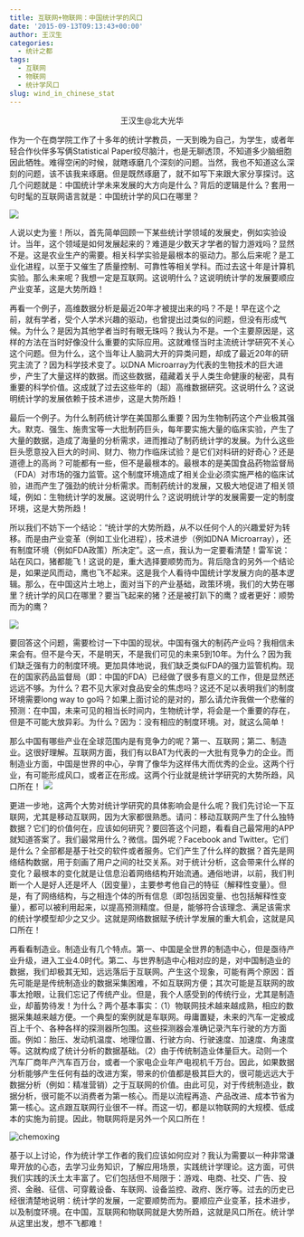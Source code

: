 ```yaml
---
title: 互联网+物联网：中国统计学的风口
date: '2015-09-13T09:13:43+00:00'
author: 王汉生
categories:
  - 统计之都
tags:
  - 互联网
  - 物联网
  - 统计学风口
slug: wind_in_chinese_stat
---
```

<p style = "text-align: center;">王汉生@北大光华</p>

作为一个在商学院工作了十多年的统计学教员，一天到晚为自己，为学生，或者年轻合作伙伴多写俩Statistical Paper绞尽脑汁，也是无聊透顶，不知道多少脑细胞因此牺牲。难得空闲的时候，就瞎琢磨几个深刻的问题。当然，我也不知道这么深刻的问题，该不该我来琢磨。但是既然琢磨了，就不如写下来跟大家分享探讨。这几个问题就是：中国统计学未来发展的大方向是什么？背后的逻辑是什么？套用一句时髦的互联网语言就是：中国统计学的风口在哪里？

![](https://cos.name/wp-content/uploads/2015/09/fengkou.png)

<!--more-->

人说以史为鉴！所以，首先简单回顾一下某些统计学领域的发展史，例如实验设计。当年，这个领域是如何发展起来的？难道是少数天才学者的智力游戏吗？显然不是。这是农业生产的需要。相关科学实验是最根本的驱动力。那么后来呢？是工业化进程，以至于又催生了质量控制、可靠性等相关学科。而过去这十年是计算机实验。那么未来呢？我想一定是互联网。这说明什么？这说明统计学的发展要顺应产业变革，这是大势所趋！

再看一个例子，高维数据分析是最近20年才被提出来的吗？不是！早在这个之前，就有学者，受个人学术兴趣的驱动，也曾提出过类似的问题，但没有形成气候。为什么？是因为其他学者当时有眼无珠吗？我认为不是。一个主要原因是，这样的方法在当时好像没什么重要的实际应用。这就难怪当时主流统计学研究不关心这个问题。但为什么，这个当年让人脑洞大开的异类问题，却成了最近20年的研究主流了？因为科学技术变了。以DNA Microarray为代表的生物技术的巨大进步，产生了大量这样的数据。而这些数据，蕴藏着关乎人类生命健康的秘密，具有重要的科学价值。这成就了过去这些年的（超）高维数据研究。这说明什么？这说明统计学的发展依赖于技术进步，这是大势所趋！

最后一个例子。为什么制药统计学在美国那么重要？因为生物制药这个产业极其强大。默克、强生、施贵宝等一大批制药巨头，每年要实施大量的临床实验，产生了大量的数据，造成了海量的分析需求，进而推动了制药统计学的发展。为什么这些巨头愿意投入巨大的时间、财力、物力作临床试验？是它们对科研的好奇心？还是道德上的高尚？可能都有一些，但不是最根本的。最根本的是美国食品药物监督局（FDA）对市场的强力监管。这个制度环境造成了相关企业必须实施严格的临床试验，进而产生了强劲的统计分析需求。而制药统计的发展，又极大地促进了相关领域，例如：生物统计学的发展。这说明什么？这说明统计学的发展需要一定的制度环境，这是大势所趋！

所以我们不妨下一个结论：“统计学的大势所趋，从不以任何个人的兴趣爱好为转移。而是由产业变革（例如工业化进程），技术进步（例如DNA Microarray），还有制度环境（例如FDA政策）所决定”。这一点，我认为一定要看清楚！雷军说：站在风口，猪都能飞！这说的是，重大选择要顺势而为。背后隐含的另外一个结论是，如果逆风而动，鹰也飞不起来。这是我个人看待中国统计学发展方向的基本逻辑。那么，在中国这片土地上，面对当下的产业基础，政策环境，我们的大势在哪里？统计学的风口在哪里？要当飞起来的猪？还是被打趴下的鹰？或者更好：顺势而为的鹰？

![](https://cos.name/wp-content/uploads/2015/09/jinbu.png)

要回答这个问题，需要检讨一下中国的现状。中国有强大的制药产业吗？我相信未来会有。但不是今天，不是明天，不是我们可见的未来5到10年。为什么？因为我们缺乏强有力的制度环境。更加具体地说，我们缺乏类似FDA的强力监管机构。现在的国家药品监督局（即：中国的FDA）已经做了很多有意义的工作，但是显然还远远不够。为什么？君不见大家对食品安全的焦虑吗？这还不足以表明我们的制度环境需要long way to go吗？如果上面讨论的是对的，那么请允许我做一个悲催的预测：在中国，未来可见的相当长时间内，生物统计学，将会是一个重要的存在，但是不可能大放异彩。为什么？因为：没有相应的制度环境。对，就这么简单！

那么中国有哪些产业在全球范围内是有竞争力的呢？第一、互联网；第二、制造业。这很好理解。互联网方面，我们有以BAT为代表的一大批有竞争力的企业。而制造业方面，中国是世界的中心，孕育了像华为这样伟大而优秀的企业。这两个行业，有可能形成风口，或者正在形成。这两个行业就是统计学研究的大势所趋，风口所在！
![](https://cos.name/wp-content/uploads/2015/09/lianwang.png)

更进一步地，这两个大势对统计学研究的具体影响会是什么呢？我们先讨论一下互联网，尤其是移动互联网，因为大家都很熟悉。请问：移动互联网产生了什么独特数据？它们的价值何在，应该如何研究？要回答这个问题，看看自己最常用的APP就知道答案了。我们最常用什么？微信。国外呢？Facebook and Twitter。它们是什么？全部都是基于社交的软件或者服务。它们产生了什么样的数据？首先是网络结构数据，用于刻画了用户之间的社交关系。对于统计分析，这会带来什么样的变化？最根本的变化就是让信息沿着网络结构开始流通。通俗地讲，以前，我们判断一个人是好人还是坏人（因变量），主要参考他自己的特征（解释性变量）。但是，有了网络结构，与之相连个体的所有信息（即包括因变量、也包括解释性变量），都可以被利用起来，以提高预测精度。但是，能够符合该理念、满足该需求的统计学模型却少之又少。这就是网络数据赋予统计学发展的重大机会，这就是风口所在！

再看看制造业。制造业有几个特点。第一、中国是全世界的制造中心，但是亟待产业升级，进入工业4.0时代。第二、与世界制造中心相对应的是，对中国制造业的数据，我们却极其无知，远远落后于互联网。产生这个现象，可能有两个原因：首先可能是是传统制造业的数据采集困难，不如互联网方便；其次可能是互联网的故事太抢眼，让我们忘记了传统产业。但是，我个人感受到的传统行业，尤其是制造业，却蓄势待发！为什么？两个基本事实：（1）物联网技术越来越成熟，相应的数据采集越来越方便。一个典型的案例就是车联网。毋庸置疑，未来的汽车一定被成百上千个、各种各样的探测器所包围。这些探测器会准确记录汽车行驶的方方面面。例如：胎压、发动机温度、地理位置、行驶方向、行驶速度、加速度、角速度等。这就构成了统计分析的数据基础。（2）由于传统制造业体量巨大。动则一个汽车厂商年产汽车百万台，或者一个家电企业年产电视机千万台。因此，如果数据分析能够产生任何有益的改进方案，带来的价值都是极其巨大的，很可能远远大于数据分析（例如：精准营销）之于互联网的价值。由此可见，对于传统制造业，数据分析，很可能不以消费者为第一核心。而是以流程再造、产品改进、成本节省为第一核心。这点跟互联网行业很不一样。而这一切，都是以物联网的大规模、低成本的实施为前提。因此，物联网将是另外一个风口所在！

![chemoxing](https://cos.name/wp-content/uploads/2015/09/chemoxing.png)

基于以上讨论，作为统计学工作者的我们应该如何应对？我认为需要以一种非常谦卑开放的心态，去学习业务知识，了解应用场景，实践统计学理论。这方面，可供我们实践的沃土太丰富了。它们包括但不局限于：游戏、电商、社交、广告、投资、金融、征信、可穿戴设备、车联网、设备监控、政府、医疗等。过去的历史已经很清楚地说明：统计学的发展，一定要顺势而为。要顺应产业变革，技术进步，以及制度环境。在中国，互联网和物联网就是大势所趋，这就是风口所在。统计学从这里出发，想不飞都难！